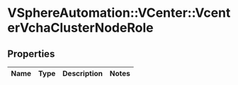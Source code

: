 # VSphereAutomation::VCenter::VcenterVchaClusterNodeRole

## Properties
Name | Type | Description | Notes
------------ | ------------- | ------------- | -------------


